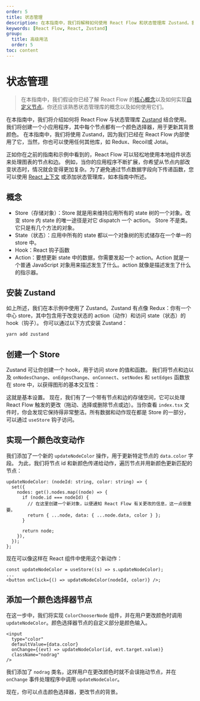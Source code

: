 ```yaml
---
order: 5
title: 状态管理
description: 在本指南中，我们将解释如何使用 React Flow 和状态管理库 Zustand。我们将构建一个小应用程序，其中每个节点都有一个颜色选择器来更新其背景颜色。
keywords: [React Flow, React, Zustand]
group:
  title: 高级用法
  order: 5
toc: content
---
```


# 状态管理

> 在本指南中，我们假设你已经了解 React Flow 的[核心概念](/learn/core-concepts)以及如何实现[自定义节点](/learn/custom-nodes)。你还应该熟悉状态管理库的概念以及如何使用它们。

在本指南中，我们将介绍如何将 React Flow 与状态管理库 [Zustand](https://zustand-cn.js.org) 结合使用。 我们将创建一个小应用程序，其中每个节点都有一个颜色选择器，用于更新其背景颜色。 在本指南中，我们将使用 Zustand，因为我们已经在 React Flow 内部使用了它，当然，你也可以使用任何其他库，如 Redux、Recoil或 Jotai。

正如你在之前的指南和示例中看到的，React Flow 可以轻松地使用本地组件状态来处理图表的节点和边。 例如，当你的应用程序不断扩展，你希望从节点内部改变状态时，情况就会变得更加复杂。为了避免通过节点数据字段向下传递函数，您可以使用 [React 上下文](https://reactjs.org/docs/context.html) 或添加状态管理库，如本指南中所述。

## 概念

- Store（存储对象）：Store 就是用来维持应用所有的 state 树的一个对象。改变 store 内 state 的唯一途径是对它 dispatch 一个 action。 Store 不是类。它只是有几个方法的对象。
- State（状态）：应用中所有的 state 都以一个对象树的形式储存在一个单一的 store 中。
- Hook：React 钩子函数
- Action：要想更新 state 中的数据，你需要发起一个 action。Action 就是一个普通 JavaScript 对象用来描述发生了什么。action 就像是描述发生了什么的指示器。

## 安装 Zustand

如上所述，我们在本示例中使用了 Zustand。Zustand 有点像 Redux：你有一个中心 store，其中包含用于改变状态的 action（动作）和访问 state（状态）的 hook（钩子）。 你可以通过以下方式安装 Zustand：

```bash
yarn add zustand
```

## 创建一个 Store

Zustand 可让你创建一个 hook，用于访问 store 的值和函数。 我们将节点和边以及 `onNodesChange`、`onEdgesChange`、`onConnect`、`setNodes` 和 `setEdges` 函数放在 store 中，以获得图形的基本交互性：

<code src="./demos/create-a-store/index.tsx"></code>

这就是基本设置。 现在，我们有了一个带有节点和边的存储空间，它可以处理 React Flow 触发的更改（拖动、选择或删除节点或边）。当你查看 `index.tsx` 文件时，你会发现它保持得非常整洁。所有数据和动作现在都是 Store 的一部分，可以通过 `useStore` 钩子访问。

## 实现一个颜色改变动作

我们添加了一个新的 `updateNodeColor` 操作，用于更新特定节点的 `data.color` 字段。 为此，我们将节点 id 和新颜色传递给动作，遍历节点并用新颜色更新匹配的节点：

```tsx | pure
updateNodeColor: (nodeId: string, color: string) => {
  set({
    nodes: get().nodes.map((node) => {
      if (node.id === nodeId) {
        // 在这里创建一个新对象，以便通知 React Flow 有关更改的信息，这一点很重要。
        return { ...node, data: { ...node.data, color } };
      }

      return node;
    }),
  });
};
```

现在可以像这样在 React 组件中使用这个新动作：

```tsx | pure
const updateNodeColor = useStore((s) => s.updateNodeColor);
...
<button onClick={() => updateNodeColor(nodeId, color)} />;
```

## 添加一个颜色选择器节点

在这一步中，我们将实现 `ColorChooserNode` 组件，并在用户更改颜色时调用 `updateNodeColor`。颜色选择器节点的自定义部分是颜色输入。

```tsx | pure
<input
  type="color"
  defaultValue={data.color}
  onChange={(evt) => updateNodeColor(id, evt.target.value)}
  className="nodrag"
/>
```

我们添加了 `nodrag` 类名，这样用户在更改颜色时就不会误拖动节点，并在 `onChange` 事件处理程序中调用 `updateNodeColor`。

<code src="./demos/updateNodeColor/index.tsx"></code>

现在，你可以点击颜色选择器，更改节点的背景。
